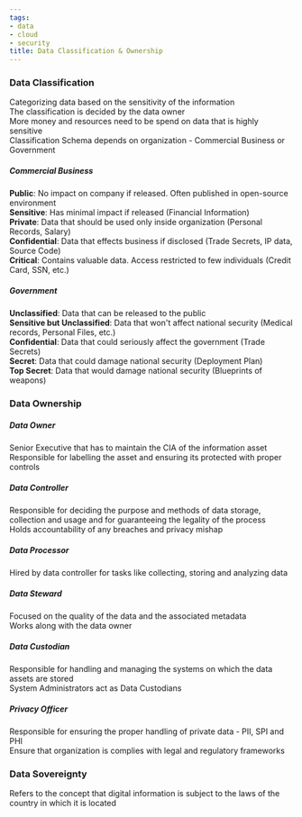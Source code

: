 ```yaml
---
tags:
- data
- cloud
- security
title: Data Classification & Ownership
---
```


### Data Classification  
Categorizing data based on the sensitivity of the information  
The classification is decided by the data owner  
More money and resources need to be spend on data that is highly sensitive  
Classification Schema depends on organization - Commercial Business or Government

##### Commercial Business
**Public**: No impact on company if released. Often published in open-source environment  
**Sensitive**: Has minimal impact if released (Financial Information)  
**Private**: Data that should be used only inside organization (Personal Records, Salary)  
**Confidential**: Data that effects business if disclosed (Trade Secrets, IP data, Source Code)  
**Critical**: Contains valuable data. Access restricted to few individuals (Credit Card, SSN, etc.)

##### Government
**Unclassified**: Data that can be released to the public  
**Sensitive but Unclassified**: Data that won't affect national security (Medical records, Personal Files, etc.)  
**Confidential**: Data that could seriously affect the government (Trade Secrets)  
**Secret**: Data that could damage national security (Deployment Plan)  
**Top Secret**: Data that would damage national security (Blueprints of weapons)

### Data Ownership

##### Data Owner  
Senior Executive that has to maintain the CIA of the information asset  
Responsible for labelling the asset and ensuring its protected with proper controls

##### Data Controller  
Responsible for deciding the purpose and methods of data storage, collection and usage and for guaranteeing the legality of the process  
Holds accountability of any breaches and privacy mishap  

##### Data Processor
Hired by data controller for tasks like collecting, storing and analyzing data  

##### Data Steward  
Focused on the quality of the data and the associated metadata  
Works along with the data owner  

##### Data Custodian  
Responsible for handling and managing the systems on which the data assets are stored  
System Administrators act as Data Custodians

##### Privacy Officer  
Responsible for ensuring the proper handling of private data - PII, SPI and PHI  
Ensure that organization is complies with legal and regulatory frameworks 

### Data Sovereignty
Refers to the concept that digital information is subject to the laws of the country in which it is located
